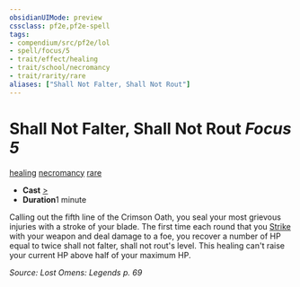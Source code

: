 ```yaml
---
obsidianUIMode: preview
cssclass: pf2e,pf2e-spell
tags:
- compendium/src/pf2e/lol
- spell/focus/5
- trait/effect/healing
- trait/school/necromancy
- trait/rarity/rare
aliases: ["Shall Not Falter, Shall Not Rout"]
---
```

# Shall Not Falter, Shall Not Rout *Focus 5*   
[healing](healing.md)  [necromancy](necromancy.md)  [rare](rare.md)  

- **Cast** [>](chapter-9-playing-the-game.md#Actions "Single Action") 
- **Duration**1 minute

Calling out the fifth line of the Crimson Oath, you seal your most grievous injuries with a stroke of your blade. The first time each round that you [Strike](strike.md) with your weapon and deal damage to a foe, you recover a number of HP equal to twice shall not falter, shall not rout's level. This healing can't raise your current HP above half of your maximum HP.

*Source: Lost Omens: Legends p. 69*